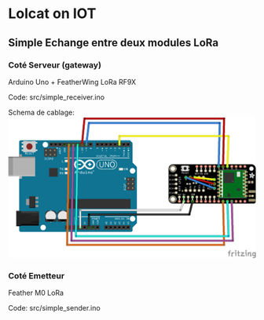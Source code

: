 # Lolcat on IOT


## Simple Echange entre deux modules LoRa

### Coté Serveur (gateway)

Arduino Uno + FeatherWing LoRa RF9X

Code:
  src/simple_receiver.ino

Schema de cablage:
  ![Alt text](Uno_radioFeatherwing_bb.png?raw=true "Cablage Uno/FeatherWing LoRa")


### Coté Emetteur

Feather M0 LoRa

Code:
    src/simple_sender.ino


